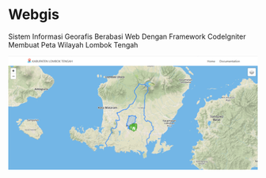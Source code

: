 # Webgis
Sistem Informasi Georafis Berabasi Web Dengan Framework CodeIgniter
Membuat Peta Wilayah Lombok Tengah

![Alt text](https://raw.githubusercontent.com/jihadul4kbar/webgis/master/assets/img/home.png?raw=true "Halaman Peta")
